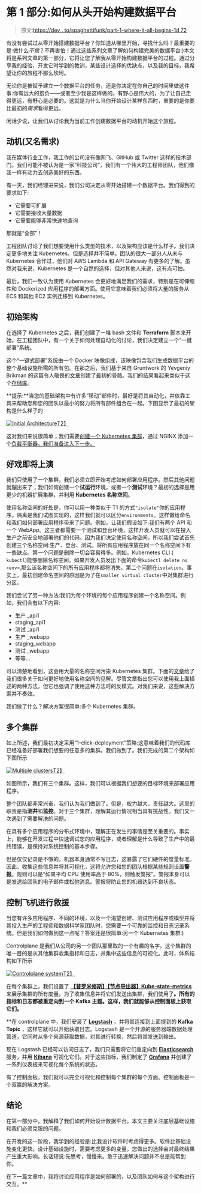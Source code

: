 # 第 1 部分:如何从头开始构建数据平台

> 原文:[https://dev . to/spaghettifunk/part-1-where-it-all-begins-1d 72](https://dev.to/spaghettifunk/part-1-where-it-all-begins-1d72)

有没有尝试过从零开始搭建数据平台？你知道从哪里开始，寻找什么吗？最重要的是:做什么*不做*？不再害怕！通过这些系列文章了解如何构建完美的数据平台:)本文将是系列文章的第一部分，它将让您了解我从零开始构建数据平台的过程。通过分享我的经验，开发它时学到的教训，某些设计选择的优缺点，以及我的目标，我希望让你的旅程不那么坎坷。

无论你是被赋予建立一个数据平台的任务，还是你决定在你自己的时间里做这件事:你有远大的抱负——或者至少我是这样做的。有野心是伟大的，为了让自己走得更远，有野心是必要的。这就是为什么当你开始设计某样东西时，重要的是你要比最初的*需求*看得更远。

闲话少说，让我们从讨论我为当前工作创建数据平台的动机开始这个旅程。

## [](#motivations-aka-requirements)动机(又名需求)

我在媒体行业工作，我工作的公司没有像网飞、GitHub 或 Twitter 这样的技术部门。我们可能不被认为是一家“科技公司”，我们有一个伟大的工程师团队，他们像我一样有动力去创造美好的东西。

有一天，我们经理进来说，我们公司决定从零开始搭建一个数据平台。我们得到的要求如下:

*   它需要可扩展
*   它需要接收大量数据
*   它需要能够非常快速地查询

那就是“全部”！

工程团队讨论了我们想要使用什么类型的技术，以及架构应该是什么样子。我们决定更多地关注 Kubernetes。但是选择并不简单。团队的很大一部分人从未与 Kubernetes 合作过，他们对 AWS Lambda 和 API Gateway 有更多的了解。虽然对我来说，Kubernetes 是一个自然的选择，但对其他人来说，这有点可怕。

最后，我们一致认为使用 Kubernetes 会更好地满足我们的需求，特别是在可伸缩性和 Dockerized 应用程序的部署方面。使用它意味着我们必须将大量的服务从 ECS 和其他 EC2 实例迁移到 Kubernetes。

## [](#initial-architecture)初始架构

在选择了 Kubernetes 之后，我们创建了一堆 bash 文件和 **Terraform** 脚本来开始。在工程团队中，有一个关于如何处理自动化的讨论，我们决定建立一个“一键部署”系统。

这个“一键式部署”系统由一个 Docker 映像组成，该映像包含我们生成数据平台的整个基础设施所需的所有包。在那之后，我们基于来自 Gruntwork 的 Yevgeniy Brikman 的这篇令人敬畏的[文章](https://blog.gruntwork.io/how-to-create-reusable-infrastructure-with-terraform-modules-25526d65f73d)创建了最初的骨骼。我们的结果看起来类似于这个[存储库](https://github.com/spaghettifunk/cluster-example)。

**提示:**当您的基础架构中有许多“移动”部件时，最好是将其自动化，并依靠工具来帮助您和您的团队以最小的努力将所有部件组合在一起。下图显示了最初的架构是什么样子的

[![Initial Architecture](../Images/34b2e3d9e93d45fb66a86061871ecc5b.png)T2】](https://res.cloudinary.com/practicaldev/image/fetch/s--Dp9TIVut--/c_limit%2Cf_auto%2Cfl_progressive%2Cq_auto%2Cw_880/https://i.ibb.co/3cKjcxf/init.png)

这对我们来说很简单；我们需要[创建一个 Kubernetes 集群](https://github.com/terraform-aws-modules/terraform-aws-eks)，通过 NGINX 添加一个[负载平衡器。我们准备进入下一步。](https://github.com/nginxinc/kubernetes-ingress/blob/master/docs/installation.md)

## [](#drama-was-about-to-come)好戏即将上演

我们只使用了一个集群，我们必须立即开始考虑如何部署应用程序。然后其他问题就蹦出来了；我们如何创建一个**试运行**环境，或者一个**测试**环境？最初的选择是用更少的机器扩展集群，并利用 **Kubernetes 名称空间**。

使用名称空间的好处是，你可以用一种类似于 T1 的方式`"isolate"`你的应用程序。隔离是我们试图实现的，这样我们就可以区分`environments`。这样做给命名和我们如何部署应用程序带来了问题。例如，让我们假设如下:我们有两个 API 和一个 WebApp。这三者都需要一个测试和登台环境，这样开发人员就可以在投入生产之前安全地部署他们的代码。因为我们决定使用名称空间，所以我们尝试首先创建三个名称空间:生产、登台、测试。将所有应用程序放在同一个名称空间下有一些缺点。第一个问题是删除一切会容易得多。例如，Kubernetes CLI ( `kubectl`)能够删除名称空间。如果开发人员发出下面的命令`kubectl delete ns <env>`,那么该名称空间下的所有应用程序都将消失。第二个问题在`isolation`。事实上，最初创建命名空间的原因是为了在`smaller virtual cluster`中对集群进行分区。

我们尝试了另一种方法:我们为每个环境的每个应用程序创建一个名称空间。例如，我们会有以下内容:

*   生产 _api1
*   staging_api1
*   测试 _api1
*   生产 _webapp
*   staging_webapp
*   测试 _webapp
*   等等...

可以清楚地看到，这会用大量的名称空间污染 Kubernetes 集群。下面的[文章](https://kubernetes.io/blog/2016/08/kubernetes-namespaces-use-cases-insights/)给了我们很多关于如何更好地使用名称空间的见解。尽管文章指出您可以使用我上面描述的两种方法，但它也强调了使用这种方法时的反模式。对我们来说，这些解决方案并不奏效。

我们做了什么？解决方案很简单:多个 Kubernetes 集群。

## [](#multiple-clusters)多个集群

如上所述，我们最初决定采用“1-click-deployment”策略:这意味着我们的代码库已经准备好部署我们想要的任意多的集群。我们做到了。我们完成的第二个架构如下图所示

[![Multiple clusters](../Images/888098a1ca7a3cbe27d7e462669693aa.png)T2】](https://res.cloudinary.com/practicaldev/image/fetch/s--hyMLKEh_--/c_limit%2Cf_auto%2Cfl_progressive%2Cq_auto%2Cw_880/https://i.ibb.co/9ymV46J/second.png)

如图所示，我们有三个集群。这样，我们可以根据我们想要的目标环境来部署应用程序。

整个团队都非常兴奋，我们认为我们做到了。但是，权力越大，责任越大。这里的职责是指**测井**和**监控**。对于三个集群，理解其运行情况相当具有挑战性。我们又一次遇到了需要解决的问题。

在具有多个应用程序的分布式环境中，理解正在发生的事情是至关重要的。事实上，能够在开发过程中快速调试您的应用程序，或者理解是什么导致了生产中的最终错误，是保持对系统控制的基本步骤。

但是仅仅记录是不够的。机器本身通常不写日志，这暴露了它们硬件的度量标准。因此，收集这些信息并将其可视化，这将允许您和您的团队根据某些规则设置**警报**。规则可以是“如果平均 CPU 使用率高于 80%，则触发警报”。警报本身可以是发送给团队的电子邮件或松弛消息。警报将防止您的机器达到不良状态。

## [](#controlplane-at-rescue)控制飞机进行救援

当您有许多应用程序、不同的环境，以及一个渴望创建、测试应用程序或模型并将其投入生产的工程师和数据科学家团队时，您需要一个可靠的监控和日志记录系统。但是我们如何做到这一点呢？答案还是很简单:另一个 Kubernetes 集群:)

Controlplane 是我们从公司的另一个团队那里取的一个有趣的名字。这个集群的唯一目的是从其他集群收集指标和日志，并集中这些信息的可视化。此时，体系结构如下所示

[![Controlplane system](../Images/7e3a7fab2c0adc12a5c7e51deed90971.png)T2】](https://res.cloudinary.com/practicaldev/image/fetch/s--bYlpUXVh--/c_limit%2Cf_auto%2Cfl_progressive%2Cq_auto%2Cw_880/https://i.ibb.co/mzD23s9/third.png)

在每个集群上，我们设置了 [**【普罗米修斯】**](https://prometheus.io/)[**【节点导出器】**](https://github.com/prometheus/node_exporter)[**Kube-state-metrics**](https://github.com/kubernetes/kube-state-metrics)来展示集群的所有度量。为了收集信息并将它们发送出集群，我们使用了[](https://github.com/fluent/fluent-bit)**。所有的指标和日志都被重定向到一个 **Kafka 主题**。这样，我们就能够从控制面板上获取它们。**

 **在 controlplane 中，我们安装了 [**Logstash**](https://www.elastic.co/products/logstash) ，并将其连接到上面提到的 **Kafka Topic** ，这样它就可以开始获取日志。Logstash 是一个开源的服务器端数据处理管道，它同时从多个来源获取数据，对其进行转换，然后将其发送到输出。

现在 Logstash 已经可以访问日志了，我们只需要将它们重定向到 [**Elasticsearch**](https://github.com/elastic/elasticsearch) 服务，并用 [**Kibana**](https://github.com/elastic/kibana) 可视化它们。对于这些指标，我们制定了 [**Grafana**](https://grafana.com/) 并创建了一系列仪表板来可视化每个系统的状态。

有了控制面板，我们就可以完全可视化和控制每个集群的每个方面。控制面板是一个双赢的解决方案。

## [](#conclusion)结论

在第一部分中，我解释了我们如何开始设计数据平台。本文主要关注底层基础设施和我们必须克服的问题。

在开发的这一阶段，我学到的经验是:比我设计软件时考虑得更多。软件比基础设施变化更快。设计基础设施时，需要考虑更多的变量，您做出的选择会对最终结果产生重大影响。长话短说:先思考，慢慢来。急于迅速解决问题并不总是能帮到你。

在下一篇文章中，我将讨论应用程序是如何部署的，以及团队如何与这个架构进行交互。**